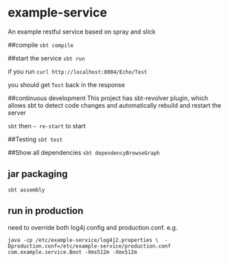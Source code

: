 # example-service

An example restful service based on spray and slick
 
##compile
`sbt compile`

##start the service
`sbt run`

if you run
`curl http://localhost:8084/Echo/Test`

you should get `Test` back in the response


##continuous development
This project has sbt-revolver plugin, which allows sbt to detect code changes and automatically rebuild and restart the server

`sbt` then `~ re-start` to start

##Testing
`sbt test`

##Show all dependencies
`sbt dependencyBrowseGraph`

## jar packaging

`sbt assembly`

## run in production

need to override both log4j config and production.conf. e.g.

`java -cp /etc/example-service/log4j2.properties \ 
    -Dproduction.conf=/etc/example-service/production.conf com.example.service.Boot -Xms512m -Xmx512m`